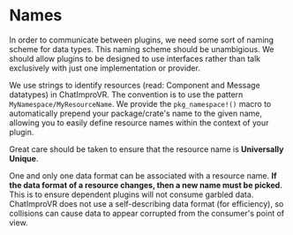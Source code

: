 # Names
In order to communicate between plugins, we need some sort of naming scheme for data types. This naming scheme should be unambigious. We should allow plugins to be designed to use interfaces rather than talk exclusively with just one implementation or provider.

We use strings to identify resources (read: Component and Message datatypes) in ChatImproVR. The convention is to use the pattern `MyNamespace/MyResourceName`. We provide the `pkg_namespace!()` macro to automatically prepend your package/crate's name to the given name, allowing you to easily define resource names within the context of your plugin.

Great care should be taken to ensure that the resource name is **Universally Unique**. 

One and only one data format can be associated with a resource name. **If the data format of a resource changes, then a new name must be picked**. This is to ensure dependent plugins will not consume garbled data. ChatImproVR does not use a self-describing data format (for efficiency), so collisions can cause data to appear corrupted from the consumer's point of view.
